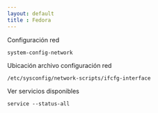 ```yaml
---
layout: default
title : Fedora
---
```

Configuración red

    system-config-network

Ubicación archivo configuración red

    /etc/sysconfig/network-scripts/ifcfg-interface

Ver servicios disponibles

    service --status-all
